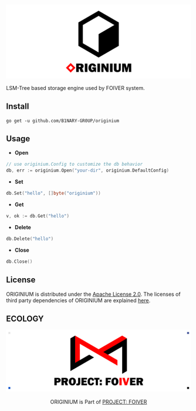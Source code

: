 ![ORIGINIUM](./images/ORIGINIUM.png)

LSM-Tree based storage engine used by FOIVER system.

## Install

```shell
go get -u github.com/B1NARY-GR0UP/originium
```

## Usage

- **Open**

```go
// use originium.Config to customize the db behavior
db, err := originium.Open("your-dir", originium.DefaultConfig)
```

- **Set**

```go
db.Set("hello", []byte("originium"))
``` 

- **Get**
 
```go
v, ok := db.Get("hello")
```

- **Delete**

```go
db.Delete("hello")
```

- **Close**

```go
db.Close()
```

## License

ORIGINIUM is distributed under the [Apache License 2.0](./LICENSE). The licenses of third party dependencies of ORIGINIUM are explained [here](./licenses).

## ECOLOGY

<p align="center">
<img src="https://github.com/justlorain/justlorain/blob/main/images/PROJECT-FOIVER.png" alt="PROJECT: FOIVER"/>
<br/><br/>
ORIGINIUM is Part of <a href="https://github.com/B1NARY-GR0UP">PROJECT: FOIVER</a>
</p>
